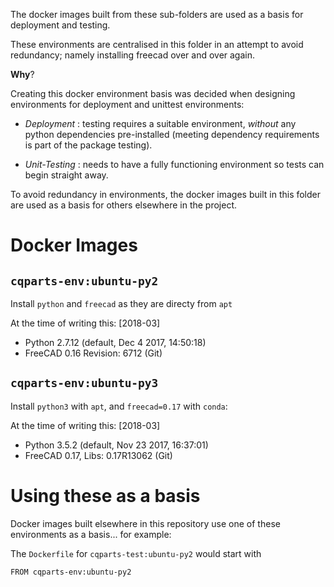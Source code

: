 The docker images built from these sub-folders are used as a basis for
deployment and testing.

These environments are centralised in this folder in an attempt to avoid
redundancy; namely installing freecad over and over again.

**Why**?

Creating this docker environment basis was decided when designing environments
for deployment and unittest environments:

* *Deployment* : testing requires a suitable environment, *without* any python dependencies
  pre-installed (meeting dependency requirements is part of the package testing).

* *Unit-Testing* : needs to have a fully functioning environment so tests can
  begin straight away.

To avoid redundancy in environments, the docker images built in this folder are
used as a basis for others elsewhere in the project.


# Docker Images

## `cqparts-env:ubuntu-py2`

Install `python` and `freecad` as they are directy from `apt`

At the time of writing this: [2018-03]

- Python 2.7.12 (default, Dec  4 2017, 14:50:18)
- FreeCAD 0.16 Revision: 6712 (Git)

## `cqparts-env:ubuntu-py3`

Install `python3` with `apt`, and `freecad=0.17` with `conda`:

At the time of writing this: [2018-03]

- Python 3.5.2 (default, Nov 23 2017, 16:37:01)
- FreeCAD 0.17, Libs: 0.17R13062 (Git)


# Using these as a basis

Docker images built elsewhere in this repository use one of these
environments as a basis... for example:

The `Dockerfile` for `cqparts-test:ubuntu-py2` would start with

    FROM cqparts-env:ubuntu-py2

